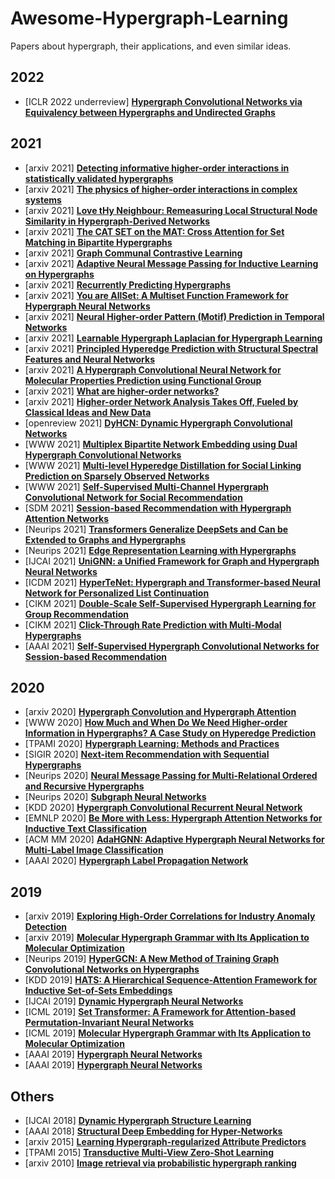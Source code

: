 # Awesome-Hypergraph-Learning
Papers about hypergraph, their applications, and even similar ideas.

## 2022
- [ICLR 2022 underreview] [**Hypergraph Convolutional Networks via Equivalency between Hypergraphs and Undirected Graphs**](https://openreview.net/forum?id=zFyCvjXof60)

## 2021
- [arxiv 2021] [**Detecting informative higher-order interactions in statistically validated hypergraphs**](https://www.nature.com/articles/s42005-021-00710-4)
- [arxiv 2021] [**The physics of higher-order interactions in complex systems**](https://www.nature.com/articles/s41567-021-01371-4)
- [arxiv 2021] [**Love tHy Neighbour: Remeasuring Local Structural Node Similarity in Hypergraph-Derived Networks**](http://arxiv.org/abs/2111.00256)
- [arxiv 2021] [**The CAT SET on the MAT: Cross Attention for Set Matching in Bipartite Hypergraphs**](http://arxiv.org/abs/2111.00243)
- [arxiv 2021] [**Graph Communal Contrastive Learning**](http://arxiv.org/abs/2110.14863)
- [arxiv 2021] [**Adaptive Neural Message Passing for Inductive Learning on Hypergraphs**](http://arxiv.org/abs/2109.10683)
- [arxiv 2021] [**Recurrently Predicting Hypergraphs**](http://arxiv.org/abs/2106.13919)
- [arxiv 2021] [**You are AllSet: A Multiset Function Framework for Hypergraph Neural Networks**](http://arxiv.org/abs/2106.13264)
- [arxiv 2021] [**Neural Higher-order Pattern (Motif) Prediction in Temporal Networks**](http://arxiv.org/abs/2106.06039)
- [arxiv 2021] [**Learnable Hypergraph Laplacian for Hypergraph Learning**](http://arxiv.org/abs/2106.05701)
- [arxiv 2021] [**Principled Hyperedge Prediction with Structural Spectral Features and Neural Networks**](http://arxiv.org/abs/2106.04292)
- [arxiv 2021] [**A Hypergraph Convolutional Neural Network for Molecular Properties Prediction using Functional Group**](http://arxiv.org/abs/2106.01028)
- [arxiv 2021] [**What are higher-order networks?**](http://arxiv.org/abs/2104.11329)
- [arxiv 2021] [**Higher-order Network Analysis Takes Off, Fueled by Classical Ideas and New Data**](http://arxiv.org/abs/2103.05031)
- [openreview 2021] [**DyHCN: Dynamic Hypergraph Convolutional Networks**](https://openreview.net/forum?id=Bx05YH2W8bE)
- [WWW 2021] [**Multiplex Bipartite Network Embedding using Dual Hypergraph Convolutional Networks**](https://dl.acm.org/doi/10.1145/3442381.3449954)
- [WWW 2021] [**Multi-level Hyperedge Distillation for Social Linking Prediction on Sparsely Observed Networks**](https://dl.acm.org/doi/10.1145/3442381.3449912)
- [WWW 2021] [**Self-Supervised Multi-Channel Hypergraph Convolutional Network for Social Recommendation**](http://arxiv.org/abs/2101.06448)
- [SDM 2021] [**Session-based Recommendation with Hypergraph Attention Networks**](https://epubs.siam.org/doi/10.1137/1.9781611976700.10)
- [Neurips 2021] [**Transformers Generalize DeepSets and Can be Extended to Graphs and Hypergraphs**](http://arxiv.org/abs/2110.14416)
- [Neurips 2021] [**Edge Representation Learning with Hypergraphs**](http://arxiv.org/abs/2106.15845)
- [IJCAI 2021] [**UniGNN: a Unified Framework for Graph and Hypergraph Neural Networks**](https://www.ijcai.org/proceedings/2021/353)
- [ICDM 2021] [**HyperTeNet: Hypergraph and Transformer-based Neural Network for Personalized List Continuation**](http://arxiv.org/abs/2110.01467)
- [CIKM 2021] [**Double-Scale Self-Supervised Hypergraph Learning for Group Recommendation**](http://arxiv.org/abs/2109.04200)
- [CIKM 2021] [**Click-Through Rate Prediction with Multi-Modal Hypergraphs**](http://arxiv.org/abs/2109.02398)
- [AAAI 2021] [**Self-Supervised Hypergraph Convolutional Networks for Session-based Recommendation**](https://arxiv.org/abs/2012.06852)

## 2020
- [arxiv 2020] [**Hypergraph Convolution and Hypergraph Attention**](http://arxiv.org/abs/1901.08150)
- [WWW 2020] [**How Much and When Do We Need Higher-order Information in Hypergraphs? A Case Study on Hyperedge Prediction**](https://dl.acm.org/doi/10.1145/3366423.3380016)
- [TPAMI 2020] [**Hypergraph Learning: Methods and Practices**](https://ieeexplore.ieee.org/document/9264674/)
- [SIGIR 2020] [**Next-item Recommendation with Sequential Hypergraphs**](https://dl.acm.org/doi/10.1145/3397271.3401133)
- [Neurips 2020] [**Neural Message Passing for Multi-Relational Ordered and Recursive Hypergraphs**](https://proceedings.neurips.cc/paper/2020/hash/217eedd1ba8c592db97d0dbe54c7adfc-Abstract.html)
- [Neurips 2020] [**Subgraph Neural Networks**](http://arxiv.org/abs/2006.10538)
- [KDD 2020] [**Hypergraph Convolutional Recurrent Neural Network**](https://dl.acm.org/doi/10.1145/3394486.3403389)
- [EMNLP 2020] [**Be More with Less: Hypergraph Attention Networks for Inductive Text Classification**](https://www.aclweb.org/anthology/2020.emnlp-main.399)
- [ACM MM 2020] [**AdaHGNN: Adaptive Hypergraph Neural Networks for Multi-Label Image Classification**](https://dl.acm.org/doi/10.1145/3394171.3414046)
- [AAAI 2020] [**Hypergraph Label Propagation Network**](https://aaai.org/ojs/index.php/AAAI/article/view/6170)

## 2019
- [arxiv 2019] [**Exploring High-Order Correlations for Industry Anomaly Detection**](https://ieeexplore.ieee.org/document/8684782/)
- [arxiv 2019] [**Molecular Hypergraph Grammar with Its Application to Molecular Optimization**](nan)
- [Neurips 2019] [**HyperGCN: A New Method of Training Graph Convolutional Networks on Hypergraphs**](https://papers.nips.cc/paper/2019/hash/1efa39bcaec6f3900149160693694536-Abstract.html)
- [KDD 2019] [**HATS: A Hierarchical Sequence-Attention Framework for Inductive Set-of-Sets Embeddings**](https://dl.acm.org/doi/10.1145/3292500.3330876)
- [IJCAI 2019] [**Dynamic Hypergraph Neural Networks**](https://www.ijcai.org/proceedings/2019/366)
- [ICML 2019] [**Set Transformer: A Framework for Attention-based Permutation-Invariant Neural Networks**](https://arxiv.org/abs/1810.00825)
- [ICML 2019] [**Molecular Hypergraph Grammar with Its Application to Molecular Optimization**](http://proceedings.mlr.press/v97/kajino19a.html)
- [AAAI 2019] [**Hypergraph Neural Networks**](https://www.aaai.org/ojs/index.php/AAAI/article/view/4235)
- [AAAI 2019] [**Hypergraph Neural Networks**](https://www.aaai.org/ojs/index.php/AAAI/article/view/4235)

## Others
- [IJCAI 2018] [**Dynamic Hypergraph Structure Learning**](https://www.ijcai.org/proceedings/2018/439)
- [AAAI 2018] [**Structural Deep Embedding for Hyper-Networks**](https://arxiv.org/abs/1711.10146)
- [arxiv 2015] [**Learning Hypergraph-regularized Attribute Predictors**](http://arxiv.org/abs/1503.05782)
- [TPAMI 2015] [**Transductive Multi-View Zero-Shot Learning**](http://ieeexplore.ieee.org/document/7053935/)
- [arxiv 2010] [**Image retrieval via probabilistic hypergraph ranking**](http://ieeexplore.ieee.org/document/5540012/)


